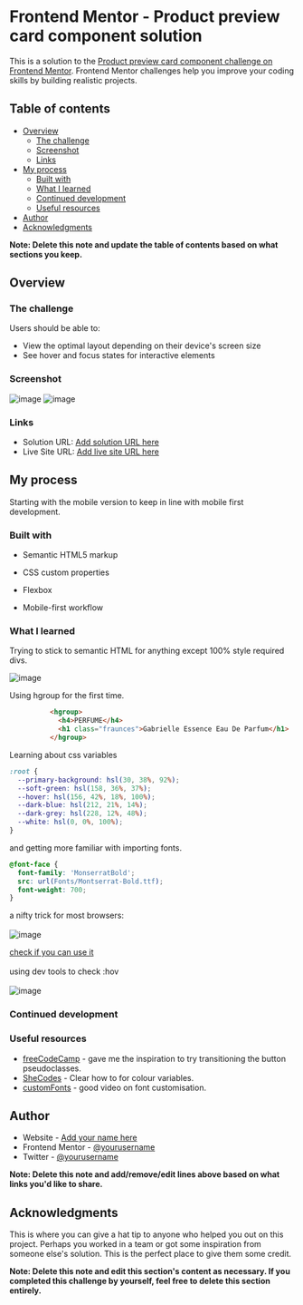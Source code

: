 # Frontend Mentor - Product preview card component solution

This is a solution to the [Product preview card component challenge on Frontend Mentor](https://www.frontendmentor.io/challenges/product-preview-card-component-GO7UmttRfa). Frontend Mentor challenges help you improve your coding skills by building realistic projects. 

## Table of contents

- [Overview](#overview)
  - [The challenge](#the-challenge)
  - [Screenshot](#screenshot)
  - [Links](#links)
- [My process](#my-process)
  - [Built with](#built-with)
  - [What I learned](#what-i-learned)
  - [Continued development](#continued-development)
  - [Useful resources](#useful-resources)
- [Author](#author)
- [Acknowledgments](#acknowledgments)

**Note: Delete this note and update the table of contents based on what sections you keep.**

## Overview

### The challenge

Users should be able to:

- View the optimal layout depending on their device's screen size
- See hover and focus states for interactive elements

### Screenshot

![image](https://github.com/user-attachments/assets/9b3eb492-4210-48e2-8d41-7f8ffe9130e2)
![image](https://github.com/user-attachments/assets/ff3407e6-4d57-4e66-95e4-377082a56f26)


### Links

- Solution URL: [Add solution URL here](https://your-solution-url.com)
- Live Site URL: [Add live site URL here](https://your-live-site-url.com)

## My process

Starting with the mobile version to keep in line with mobile first development.

### Built with

- Semantic HTML5 markup
- CSS custom properties
- Flexbox

- Mobile-first workflow


### What I learned

Trying to stick to semantic HTML for anything except 100% style required divs.

![image](https://github.com/user-attachments/assets/656195f9-5d33-49f1-8df5-2c2f3840cea4)

Using hgroup for the first time.
```html
          <hgroup>
            <h4>PERFUME</h4>
            <h1 class="fraunces">Gabrielle Essence Eau De Parfum</h1>
          </hgroup>
```
Learning about css variables
```css
:root {
  --primary-background: hsl(30, 38%, 92%);
  --soft-green: hsl(158, 36%, 37%);
  --hover: hsl(156, 42%, 18%, 100%);
  --dark-blue: hsl(212, 21%, 14%);
  --dark-grey: hsl(228, 12%, 48%);
  --white: hsl(0, 0%, 100%);
}
```
and getting more familiar with importing fonts.

```css
@font-face {
  font-family: 'MonserratBold';
  src: url(Fonts/Montserrat-Bold.ttf);
  font-weight: 700;
}
```
a nifty trick for most browsers:\
\
![image](https://github.com/user-attachments/assets/564869f2-e516-4150-91e3-734381ce177c)

[check if you can use it](https://caniuse.com/css-all)\
\
using dev tools to check :hov\
\
![image](https://github.com/user-attachments/assets/3e147bdc-0150-4cfe-b352-12f30acd2daa)



### Continued development




### Useful resources

- [freeCodeCamp](https://www.freecodecamp.org/news/css-button-style-hover-color-and-background/#:~:text=To%20change%20the%20button's%20styles,background%2Dcolor%20of%20the%20button.) - gave me the inspiration to try transitioning the button pseudoclasses.
- [SheCodes](https://www.shecodes.io/athena/34209-how-to-create-root-variables-for-colors-in-css#:~:text=Here's%20an%20example%20of%20how,var(%2D%2Dprimary%2Dcolor)%3B%20%7D) - Clear how to for colour variables.
- [customFonts](https://www.youtube.com/watch?v=lDip-1VnaOA) - good video on font customisation.


## Author

- Website - [Add your name here](https://www.your-site.com)
- Frontend Mentor - [@yourusername](https://www.frontendmentor.io/profile/yourusername)
- Twitter - [@yourusername](https://www.twitter.com/yourusername)

**Note: Delete this note and add/remove/edit lines above based on what links you'd like to share.**

## Acknowledgments

This is where you can give a hat tip to anyone who helped you out on this project. Perhaps you worked in a team or got some inspiration from someone else's solution. This is the perfect place to give them some credit.

**Note: Delete this note and edit this section's content as necessary. If you completed this challenge by yourself, feel free to delete this section entirely.**
